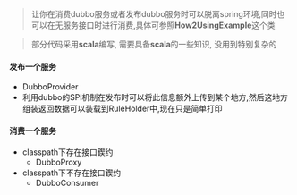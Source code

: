 > 让你在消费dubbo服务或者发布dubbo服务时可以脱离spring环境,同时也可以在无服务接口时进行消费,具体可参照**How2UsingExample**这个类

> 部分代码采用**scala**编写, 需要具备**scala**的一些知识, 没用到特别复杂的

#### 发布一个服务

* DubboProvider
* 利用dubbo的SPI机制在发布时可以将此信息额外上传到某个地方,然后这地方组装返回数据可以装载到RuleHolder中,现在只是简单打印

#### 消费一个服务

* classpath下存在接口鍥约
    * DubboProxy
* classpath下不存在接口鍥约
    * DubboConsumer
